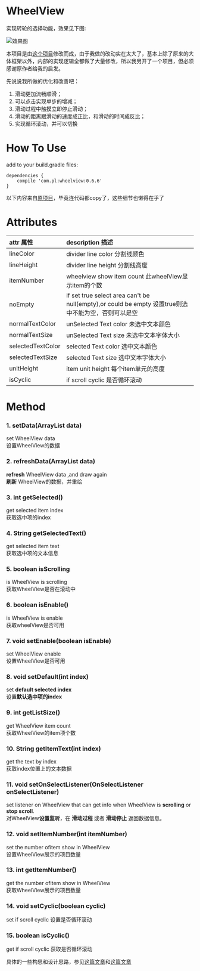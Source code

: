 # WheelView

实现转轮的选择功能，效果见下图:

![效果图](https://raw.githubusercontent.com/l465659833/WheelView/master/art/sample.gif)

本项目是由[这个项目](https://github.com/helloJp/WheelView)修改而成，由于我做的改动实在太大了，基本上除了原来的大体框架以外，内部的实现逻辑全都做了大量修改，所以我另开了一个项目，但必须感谢原作者给我的启发。

先说说我所做的优化和改善吧：

1. 滑动更加流畅顺滑；
2. 可以点击实现单步的增减；
3. 滑动过程中触摸立即停止滑动；
4. 滑动的距离跟滑动的速度成正比，和滑动的时间成反比；
5. 实现循环滚动，并可以切换

# How To Use

add to your build.gradle files:

```
dependencies {
    compile 'com.pl:wheelview:0.6.6'
}
```


以下内容来自[原项目](https://github.com/helloJp/WheelView)，毕竟连代码都copy了，这些细节也懒得在乎了

# Attributes


| attr 属性          | description 描述 |
|:---				 |:---|
| lineColor  	     | divider line color 分割线颜色 |
| lineHeight  	     | divider line height 分割线高度 |
| itemNumber	 	 | wheelview show item count 此wheelView显示item的个数 |
| noEmpty 			 | if set true select area can't be null(empty),or could be empty 设置true则选中不能为空，否则可以是空 |
| normalTextColor 	 | unSelected Text color 未选中文本颜色 |
| normalTextSize 	 | unSelected Text size 未选中文本字体大小 |
| selectedTextColor | selected Text color 选中文本颜色 |
| selectedTextSize 	 | selected Text size 选中文本字体大小 |
| unitHeight 		 | item unit height 每个item单元的高度 |
| isCyclic 		     | if scroll cyclic 是否循环滚动 |

# Method
### 1. setData(ArrayList<String> data)
set WheelView data</br> 
设置WheelView的数据

### 2. refreshData(ArrayList<String> data) 
**refresh** WheelView data ,and draw again</br>
**刷新** WheelView的数据，并重绘

### 3. int getSelected()
get selected item index</br>
获取选中项的index

### 4. String getSelectedText()
get selected item text</br>
获取选中项的文本信息

### 5. boolean isScrolling
is WheelView is scrolling</br>
获取WheelView是否在滚动中

### 6. boolean isEnable()
is WheelView is enable</br>
获取wheelView是否可用

### 7. void setEnable(boolean isEnable)  
set WheelView enable</br>
设置WheelView是否可用

### 8. void setDefault(int index)
set **default selected index**</br>
设置**默认选中项的index**
 
### 9. int getListSize() 
get WheelView item count</br>
获取WheelView的item项个数

### 10. String getItemText(int index)
get the text by index </br>
获取index位置上的文本数据

### 11. void setOnSelectListener(OnSelectListener onSelectListener)
set listener on WheelView that can get info when WheelView is **scrolling** or **stop scroll**.</br>
对WheelView**设置监听**，在 **滑动过程** 或者 **滑动停止** 返回数据信息。

### 12. void setItemNumber(int itemNumber)
set the number ofitem show in WheelView</br>
设置WheelView展示的项目数量

### 13. int getItemNumber()
get the number ofitem show in WheelView</br>
获取WheelView展示的项目数量

### 14. void setCyclic(boolean cyclic)
set if scroll cyclic
设置是否循环滚动

### 15. boolean isCyclic()
get if scroll cyclic
获取是否循环滚动



具体的一些构思和设计思路，参见[这篇文章](http://www.jianshu.com/p/4b3e2373d0e2)和[这篇文章](http://www.jianshu.com/p/c01c1dda5a8a)

